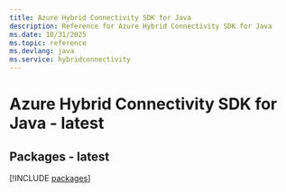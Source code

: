 ```yaml
---
title: Azure Hybrid Connectivity SDK for Java
description: Reference for Azure Hybrid Connectivity SDK for Java
ms.date: 10/31/2025
ms.topic: reference
ms.devlang: java
ms.service: hybridconnectivity
---
```

# Azure Hybrid Connectivity SDK for Java - latest
## Packages - latest
[!INCLUDE [packages](hybrid-connectivity-index.md)]
